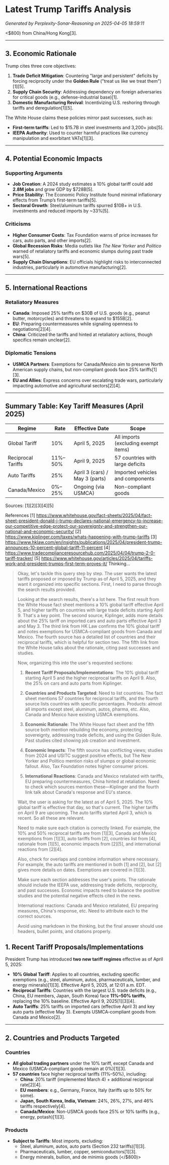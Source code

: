 # Latest Trump Tariffs Analysis

*Generated by Perplexity-Sonar-Reasoning on 2025-04-05 18:59:11*

<$800) from China/Hong Kong[3].  

---

## 3. Economic Rationale  
Trump cites three core objectives:  
1. **Trade Deficit Mitigation**: Countering "large and persistent" deficits by forcing reciprocity under the **Golden Rule** ("treat us like we treat them")[1][5].  
2. **Supply Chain Security**: Addressing dependency on foreign adversaries for critical goods (e.g., defense-industrial base)[1].  
3. **Domestic Manufacturing Revival**: Incentivizing U.S. reshoring through tariffs and deregulation[1][5].  

The White House claims these policies mirror past successes, such as:  
- **First-term tariffs**: Led to $15.7B in steel investments and 3,200+ jobs[5].  
- **IEEPA Authority**: Used to counter harmful practices like currency manipulation and exorbitant VATs[1][3].  

---

## 4. Potential Economic Impacts  
### **Supporting Arguments**  
- **Job Creation**: A 2024 study estimates a 10% global tariff could add **2.8M jobs** and grow GDP by $728B[5].  
- **Price Stability**: The Economic Policy Institute found minimal inflationary effects from Trump’s first-term tariffs[5].  
- **Sectoral Growth**: Steel/aluminum tariffs spurred $10B+ in U.S. investments and reduced imports by ~33%[5].  

### **Criticisms**  
- **Higher Consumer Costs**: Tax Foundation warns of price increases for cars, auto parts, and other imports[2].  
- **Global Recession Risks**: Media outlets like *The New Yorker* and *Politico* warned of retaliatory tariffs and economic slumps during past trade wars[5].  
- **Supply Chain Disruptions**: EU officials highlight risks to interconnected industries, particularly in automotive manufacturing[2].  

---

## 5. International Reactions  
### **Retaliatory Measures**  
- **Canada**: Imposed 25% tariffs on $30B of U.S. goods (e.g., peanut butter, motorcycles) and threatens to expand to $155B[2].  
- **EU**: Preparing countermeasures while signaling openness to negotiations[2][4].  
- **China**: Criticized the tariffs and hinted at retaliatory actions, though specifics remain unclear[2].  

### **Diplomatic Tensions**  
- **USMCA Partners**: Exemptions for Canada/Mexico aim to preserve North American supply chains, but non-compliant goods face 25% tariffs[1][3].  
- **EU and Allies**: Express concerns over escalating trade wars, particularly impacting automotive and agricultural sectors[2][4].  

---

## Summary Table: Key Tariff Measures (April 2025)  
| **Regime**          | **Rate**       | **Effective Date**       | **Scope**                          |  
|----------------------|----------------|---------------------------|------------------------------------|  
| Global Tariff        | 10%            | April 5, 2025             | All imports (excluding exempt items)|  
| Reciprocal Tariffs   | 11%–50%        | April 9, 2025             | 57 countries with large deficits  |  
| Auto Tariffs         | 25%            | April 3 (cars) / May 3 (parts)| Imported vehicles and components   |  
| Canada/Mexico        | 0%–25%         | Ongoing (via USMCA)       | Non-compliant goods                |  

Sources: [1][2][3][4][5]

References
[1] https://www.whitehouse.gov/fact-sheets/2025/04/fact-sheet-president-donald-j-trump-declares-national-emergency-to-increase-our-competitive-edge-protect-our-sovereignty-and-strengthen-our-national-and-economic-security/
[2] https://www.kiplinger.com/taxes/whats-happening-with-trump-tariffs
[3] https://www.hklaw.com/en/insights/publications/2025/04/president-trump-announces-10-percent-global-tariff-11-percent
[4] https://www.tradecomplianceresourcehub.com/2025/04/04/trump-2-0-tariff-tracker/
[5] https://www.whitehouse.gov/articles/2025/04/tariffs-work-and-president-trumps-first-term-proves-it/
Thinking...
> 
> 
> Okay, let's tackle this query step by step. The user wants the latest tariffs proposed or imposed by Trump as of April 5, 2025, and they want it organized into specific sections. First, I need to parse through the search results provided.
> 
> Looking at the search results, there's a lot here. The first result from the White House fact sheet mentions a 10% global tariff effective April 5, and higher tariffs on countries with large trade deficits starting April 9. That's a key point. The second source, Kiplinger, adds more details about the 25% tariff on imported cars and auto parts effective April 3 and May 3. The third link from HK Law confirms the 10% global tariff and notes exemptions for USMCA-compliant goods from Canada and Mexico. The fourth source has a detailed list of countries and their reciprocal tariffs, which is helpful for section two. The fifth link from the White House talks about the rationale, citing past successes and studies.
> 
> Now, organizing this into the user's requested sections:
> 
> 
> 1. **Recent Tariff Proposals/Implementations**: The 10% global tariff starting April 5 and the higher reciprocal tariffs on April 9. Also, the 25% on cars and auto parts from Kiplinger.
> 
> 
> 2. **Countries and Products Targeted**: Need to list countries. The fact sheet mentions 57 countries for reciprocal tariffs, and the fourth source lists countries with specific percentages. Products: almost all imports except steel, aluminum, autos, pharma, etc. Also, Canada and Mexico have existing USMCA exemptions.
> 
> 
> 3. **Economic Rationale**: The White House fact sheet and the fifth source both mention rebuilding the economy, protecting sovereignty, addressing trade deficits, and using the Golden Rule. Past studies cited showing job creation and investment.
> 
> 4. **Economic Impacts**: The fifth source has conflicting views; studies from 2024 and USITC suggest positive effects, but The New Yorker and Politico mention risks of slumps or global economic fallout. Also, Tax Foundation notes higher consumer prices.
> 
> 
> 5. **International Reactions**: Canada and Mexico retaliated with tariffs, EU preparing countermeasures, China hinted at retaliation. Need to check which sources mention these—Kiplinger and the fourth link talk about Canada's response and EU's stance.
> 
> Wait, the user is asking for the latest as of April 5, 2025. The 10% global tariff is effective that day, so that's current. The higher tariffs on April 9 are upcoming. The auto tariffs started April 3, which is recent. So all these are relevant.
> 
> 
> Need to make sure each citation is correctly linked. For example, the 10% and 50% reciprocal tariffs are from [1][3], Canada and Mexico exemptions from [1][3], auto tariffs from [2], countries list from [4], rationale from [1][5], economic impacts from [2][5], and international reactions from [2][4].
> 
> 
> Also, check for overlaps and combine information where necessary. For example, the auto tariffs are mentioned in both [1] and [2], but [2] gives more details on dates. Exemptions are covered in [1][3].
> 
> Make sure each section addresses the user's points. The rationale should include the IEEPA use, addressing trade deficits, reciprocity, and past successes. Economic impacts need to balance the positive studies and the potential negative effects cited in the news.
> 
> 
> International reactions: Canada and Mexico retaliated, EU preparing measures, China's response, etc. Need to attribute each to the correct sources.
> 
> 
> Avoid using markdown in the thinking, but the final answer should use headers, bullet points, and citations properly.
> 

## 1. Recent Tariff Proposals/Implementations  
President Trump has introduced **two new tariff regimes** effective as of April 5, 2025:  
- **10% Global Tariff**: Applies to all countries, excluding specific exemptions (e.g., steel, aluminum, autos, pharmaceuticals, lumber, and energy minerals)[1][3]. Effective April 5, 2025, at 12:01 a.m. EDT.  
- **Reciprocal Tariffs**: Countries with the largest U.S. trade deficits (e.g., China, EU members, Japan, South Korea) face **11%–50% tariffs**, replacing the 10% baseline. Effective April 9, 2025[1][3][4].  
- **Auto Tariffs**: 25% tariffs on imported cars (effective April 3) and key auto parts (effective May 3). Exempts USMCA-compliant goods from Canada and Mexico[2].  

---

## 2. Countries and Products Targeted  
### **Countries**  
- **All global trading partners** under the 10% tariff, except Canada and Mexico (USMCA-compliant goods remain at 0%)[1][3].  
- **57 countries** face higher reciprocal tariffs (11%–50%), including:  
  - **China**: 20% tariff (implemented March 4) + additional reciprocal rate[2][4].  
  - **EU members**: e.g., Germany, France, Italy (tariffs up to 50% for some).  
  - **Japan, South Korea, India, Vietnam**: 24%, 26%, 27%, and 46% tariffs respectively[4].  
  - **Canada/Mexico**: Non-USMCA goods face 25% or 10% tariffs (e.g., energy, potash)[1][3].  

### **Products**  
- **Subject to Tariffs**: Most imports, excluding:  
  - Steel, aluminum, autos, auto parts (Section 232 tariffs)[1][3].  
  - Pharmaceuticals, lumber, copper, semiconductors[1][3].  
  - Energy minerals, bullion, and de minimis goods (</$800)>